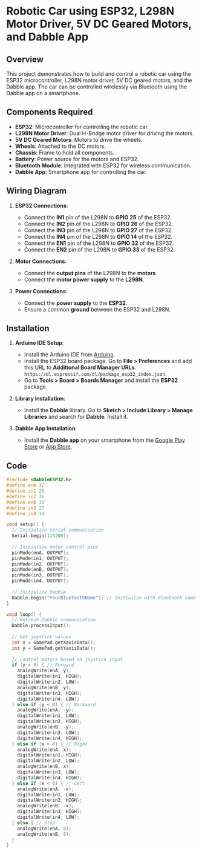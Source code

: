 # Robotic Car using ESP32, L298N Motor Driver, 5V DC Geared Motors, and Dabble App

## Overview
This project demonstrates how to build and control a robotic car using the ESP32 microcontroller, L298N motor driver, 5V DC geared motors, and the Dabble app. The car can be controlled wirelessly via Bluetooth using the Dabble app on a smartphone.

## Components Required
- **ESP32**: Microcontroller for controlling the robotic car.
- **L298N Motor Driver**: Dual H-Bridge motor driver for driving the motors.
- **5V DC Geared Motors**: Motors to drive the wheels.
- **Wheels**: Attached to the DC motors.
- **Chassis**: Frame to hold all components.
- **Battery**: Power source for the motors and ESP32.
- **Bluetooth Module**: Integrated with ESP32 for wireless communication.
- **Dabble App**: Smartphone app for controlling the car.

## Wiring Diagram
1. **ESP32 Connections**:
   - Connect the **IN1** pin of the L298N to **GPIO 25** of the ESP32.
   - Connect the **IN2** pin of the L298N to **GPIO 26** of the ESP32.
   - Connect the **IN3** pin of the L298N to **GPIO 27** of the ESP32.
   - Connect the **IN4** pin of the L298N to **GPIO 14** of the ESP32.
   - Connect the **EN1** pin of the L298N to **GPIO 32** of the ESP32.
   - Connect the **EN2** pin of the L298N to **GPIO 33** of the ESP32.

2. **Motor Connections**:
   - Connect the **output pins** of the L298N to the **motors**.
   - Connect the **motor power supply** to the **L298N**.

3. **Power Connections**:
   - Connect the **power supply** to the **ESP32**.
   - Ensure a common **ground** between the ESP32 and L298N.

## Installation
1. **Arduino IDE Setup**:
   - Install the Arduino IDE from [Arduino](https://www.arduino.cc/en/Main/Software).
   - Install the ESP32 board package. Go to **File > Preferences** and add this URL to **Additional Board Manager URLs**: `https://dl.espressif.com/dl/package_esp32_index.json`.
   - Go to **Tools > Board > Boards Manager** and install the **ESP32** package.

2. **Library Installation**:
   - Install the **Dabble** library. Go to **Sketch > Include Library > Manage Libraries** and search for **Dabble**. Install it.

3. **Dabble App Installation**:
   - Install the **Dabble app** on your smartphone from the [Google Play Store](https://play.google.com/store/apps/details?id=io.dabbleapp) or [App Store](https://apps.apple.com/us/app/dabble/id1437038606).

## Code
```cpp
#include <DabbleESP32.h>
#define enA 32
#define in1 25
#define in2 26
#define enB 33
#define in3 27
#define in4 14

void setup() {
  // Initialize serial communication
  Serial.begin(115200);
  
  // Initialize motor control pins
  pinMode(enA, OUTPUT);
  pinMode(in1, OUTPUT);
  pinMode(in2, OUTPUT);
  pinMode(enB, OUTPUT);
  pinMode(in3, OUTPUT);
  pinMode(in4, OUTPUT);
  
  // Initialize Dabble
  Dabble.begin("YourBluetoothName"); // Initialize with Bluetooth name
}

void loop() {
  // Refresh Dabble communication
  Dabble.processInput();
  
  // Get joystick values
  int x = GamePad.getXaxisData();
  int y = GamePad.getYaxisData();
  
  // Control motors based on joystick input
  if (y > 0) { // Forward
    analogWrite(enA, y);
    digitalWrite(in1, HIGH);
    digitalWrite(in2, LOW);
    analogWrite(enB, y);
    digitalWrite(in3, HIGH);
    digitalWrite(in4, LOW);
  } else if (y < 0) { // Backward
    analogWrite(enA, -y);
    digitalWrite(in1, LOW);
    digitalWrite(in2, HIGH);
    analogWrite(enB, -y);
    digitalWrite(in3, LOW);
    digitalWrite(in4, HIGH);
  } else if (x > 0) { // Right
    analogWrite(enA, x);
    digitalWrite(in1, HIGH);
    digitalWrite(in2, LOW);
    analogWrite(enB, x);
    digitalWrite(in3, LOW);
    digitalWrite(in4, HIGH);
  } else if (x < 0) { // Left
    analogWrite(enA, -x);
    digitalWrite(in1, LOW);
    digitalWrite(in2, HIGH);
    analogWrite(enB, -x);
    digitalWrite(in3, HIGH);
    digitalWrite(in4, LOW);
  } else { // Stop
    analogWrite(enA, 0);
    analogWrite(enB, 0);
  }
}
